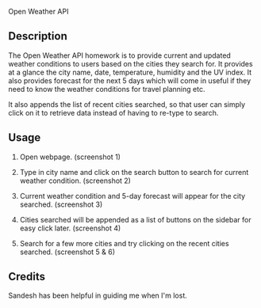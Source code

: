 Open Weather API 

## Description 

The Open Weather API homework is to provide current and updated weather conditions to users based on the cities they search for. It provides at a glance the city name, date, temperature, humidity and the UV index. It also provides forecast for the next 5 days which will come in useful if they need to know the weather conditions for travel planning etc. 

It also appends the list of recent cities searched, so that user can simply click on it to retrieve data instead of having to re-type to search.

## Usage 

1. Open webpage.
(screenshot 1)

2. Type in city name and click on the search button to search for current weather condition.
(screenshot 2)

3. Current weather condition and 5-day forecast will appear for the city searched.
(screenshot 3)

4. Cities searched will be appended as a list of buttons on the sidebar for easy click later.
(screenshot 4)

5. Search for a few more cities and try clicking on the recent cities searched.
(screenshot 5 & 6)


## Credits

Sandesh has been helpful in guiding me when I'm lost. 



